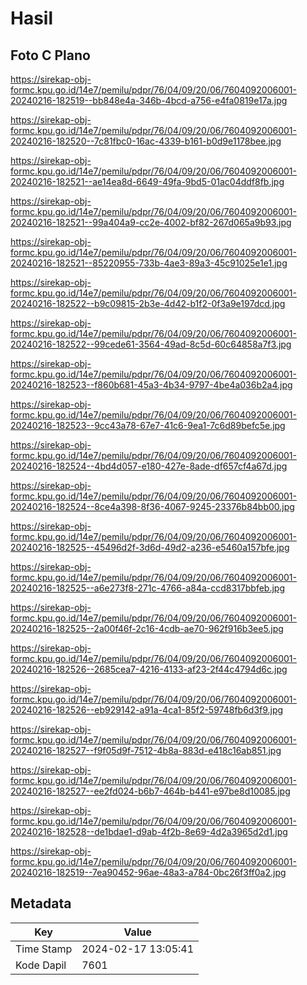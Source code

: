 # Hasil

## Foto C Plano

https://sirekap-obj-formc.kpu.go.id/14e7/pemilu/pdpr/76/04/09/20/06/7604092006001-20240216-182519--bb848e4a-346b-4bcd-a756-e4fa0819e17a.jpg

https://sirekap-obj-formc.kpu.go.id/14e7/pemilu/pdpr/76/04/09/20/06/7604092006001-20240216-182520--7c81fbc0-16ac-4339-b161-b0d9e1178bee.jpg

https://sirekap-obj-formc.kpu.go.id/14e7/pemilu/pdpr/76/04/09/20/06/7604092006001-20240216-182521--ae14ea8d-6649-49fa-9bd5-01ac04ddf8fb.jpg

https://sirekap-obj-formc.kpu.go.id/14e7/pemilu/pdpr/76/04/09/20/06/7604092006001-20240216-182521--99a404a9-cc2e-4002-bf82-267d065a9b93.jpg

https://sirekap-obj-formc.kpu.go.id/14e7/pemilu/pdpr/76/04/09/20/06/7604092006001-20240216-182521--85220955-733b-4ae3-89a3-45c91025e1e1.jpg

https://sirekap-obj-formc.kpu.go.id/14e7/pemilu/pdpr/76/04/09/20/06/7604092006001-20240216-182522--b9c09815-2b3e-4d42-b1f2-0f3a9e197dcd.jpg

https://sirekap-obj-formc.kpu.go.id/14e7/pemilu/pdpr/76/04/09/20/06/7604092006001-20240216-182522--99cede61-3564-49ad-8c5d-60c64858a7f3.jpg

https://sirekap-obj-formc.kpu.go.id/14e7/pemilu/pdpr/76/04/09/20/06/7604092006001-20240216-182523--f860b681-45a3-4b34-9797-4be4a036b2a4.jpg

https://sirekap-obj-formc.kpu.go.id/14e7/pemilu/pdpr/76/04/09/20/06/7604092006001-20240216-182523--9cc43a78-67e7-41c6-9ea1-7c6d89befc5e.jpg

https://sirekap-obj-formc.kpu.go.id/14e7/pemilu/pdpr/76/04/09/20/06/7604092006001-20240216-182524--4bd4d057-e180-427e-8ade-df657cf4a67d.jpg

https://sirekap-obj-formc.kpu.go.id/14e7/pemilu/pdpr/76/04/09/20/06/7604092006001-20240216-182524--8ce4a398-8f36-4067-9245-23376b84bb00.jpg

https://sirekap-obj-formc.kpu.go.id/14e7/pemilu/pdpr/76/04/09/20/06/7604092006001-20240216-182525--45496d2f-3d6d-49d2-a236-e5460a157bfe.jpg

https://sirekap-obj-formc.kpu.go.id/14e7/pemilu/pdpr/76/04/09/20/06/7604092006001-20240216-182525--a6e273f8-271c-4766-a84a-ccd8317bbfeb.jpg

https://sirekap-obj-formc.kpu.go.id/14e7/pemilu/pdpr/76/04/09/20/06/7604092006001-20240216-182525--2a00f46f-2c16-4cdb-ae70-962f916b3ee5.jpg

https://sirekap-obj-formc.kpu.go.id/14e7/pemilu/pdpr/76/04/09/20/06/7604092006001-20240216-182526--2685cea7-4216-4133-af23-2f44c4794d6c.jpg

https://sirekap-obj-formc.kpu.go.id/14e7/pemilu/pdpr/76/04/09/20/06/7604092006001-20240216-182526--eb929142-a91a-4ca1-85f2-59748fb6d3f9.jpg

https://sirekap-obj-formc.kpu.go.id/14e7/pemilu/pdpr/76/04/09/20/06/7604092006001-20240216-182527--f9f05d9f-7512-4b8a-883d-e418c16ab851.jpg

https://sirekap-obj-formc.kpu.go.id/14e7/pemilu/pdpr/76/04/09/20/06/7604092006001-20240216-182527--ee2fd024-b6b7-464b-b441-e97be8d10085.jpg

https://sirekap-obj-formc.kpu.go.id/14e7/pemilu/pdpr/76/04/09/20/06/7604092006001-20240216-182528--de1bdae1-d9ab-4f2b-8e69-4d2a3965d2d1.jpg

https://sirekap-obj-formc.kpu.go.id/14e7/pemilu/pdpr/76/04/09/20/06/7604092006001-20240216-182519--7ea90452-96ae-48a3-a784-0bc26f3ff0a2.jpg


## Metadata

| Key        | Value               |
| ---------- | ------------------- |
| Time Stamp | 2024-02-17 13:05:41 |
| Kode Dapil | 7601                |



